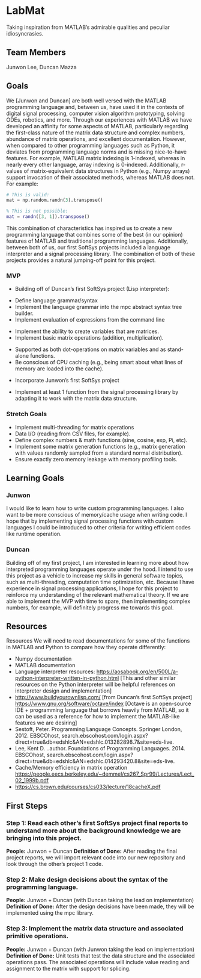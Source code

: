# LabMat

Taking inspiration from MATLAB’s admirable qualities and peculiar idiosyncrasies.

## Team Members

Junwon Lee, Duncan Mazza

## Goals

We [Junwon and Duncan] are both well versed with the MATLAB programming language and, between us, have used it in the contexts of digital signal processing, computer vision algorithm prototyping, solving ODEs, robotics, and more.
Through our experiences with MATLAB we have developed an affinity for some aspects of MATLAB, particularly regarding the first-class nature of the matrix data structure and complex numbers, abundance of matrix operations, and excellent documentation. However, when compared to other programming languages such as Python, it deviates from programming language norms and is missing nice-to-have features. For example, MATLAB matrix indexing is 1-indexed, whereas in nearly every other language, array indexing is 0-indexed. Additionally, r-values of matrix-equivalent data structures in Python (e.g., Numpy arrays) support invocation of their associated methods, whereas MATLAB does not. For example:
```python
# This is valid:
mat = np.random.randn(3).transpose()
```
```matlab
% This is not possible:
mat = randn([3, 1]).transpose()
```
This combination of characteristics has inspired us to create a new programming language that combines some of the best (in our opinion) features of MATLAB and traditional programming languages. Additionally, between both of us, our first SoftSys projects included a language interpreter and a signal processing library. The combination of both of these projects provides a natural jumping-off point for this project.

### MVP
* Building off of Duncan’s first SoftSys project (Lisp interpreter):
- Define language grammar/syntax
- Implement the language grammar into the mpc abstract syntax tree builder.
- Implement evaluation of expressions from the command line
* Implement the ability to create variables that are matrices.
* Implement basic matrix operations (addition, multiplication).
- Supported as both dot-operations on matrix variables and as stand-alone functions.
- Be conscious of CPU caching (e.g., being smart about what lines of memory are loaded into the cache).
* Incorporate Junwon’s first SoftSys project
- Implement at least 1 function from the signal processing library by adapting it to work with the matrix data structure.

### Stretch Goals
* Implement multi-threading for matrix operations
* Data I/O (reading from CSV files, for example).
* Define complex numbers & math functions (sine, cosine, exp, Pi, etc).
* Implement some matrix generation functions (e.g., matrix generation with values randomly sampled from a standard normal distribution).
* Ensure exactly zero memory leakage with memory profiling tools.

## Learning Goals

### Junwon
I would like to learn how to write custom programming languages. I also want to be more conscious of memory/cache usage when writing code. I hope that by implementing signal processing functions with custom languages I could be introduced to other criteria for writing efficient codes like runtime operation.

### Duncan
Building off of my first project, I am interested in learning more about how interpreted programming languages operate under the hood. I intend to use this project as a vehicle to increase my skills in general software topics, such as multi-threading, computation time optimization, etc. Because I have experience in signal processing applications, I hope for this project to reinforce my understanding of the relevant mathematical theory. If we are able to implement the MVP with time to spare, then implementing complex numbers, for example, will definitely progress me towards this goal.



## Resources

Resources
We will need to read documentations for some of the functions in MATLAB and Python to compare how they operate differently:
* Numpy documentation
* MATLAB documentation
* Language interpreter resources: https://aosabook.org/en/500L/a-python-interpreter-written-in-python.html [This and other similar resources on the Python interpreter will be helpful references on interpreter design and implementation]
* http://www.buildyourownlisp.com/ [from Duncan’s first SoftSys project]
https://www.gnu.org/software/octave/index [Octave is an open-source IDE + programming language that borrows heavily from MATLAB, so it can be used as a reference for how to implement the MATLAB-like features we are desiring]
* Sestoft, Peter. Programming Language Concepts. Springer London, 2012. EBSCOhost, search.ebscohost.com/login.aspx?direct=true&db=edshlc&AN=edshlc.013282898.7&site=eds-live.
* Lee, Kent D. ..author. Foundations of Programming Languages. 2014. EBSCOhost, search.ebscohost.com/login.aspx?direct=true&db=edshlc&AN=edshlc.014293420.8&site=eds-live.
* Cache/Memory efficiency in matrix operation https://people.eecs.berkeley.edu/~demmel/cs267_Spr99/Lectures/Lect_02_1999b.pdf
* https://cs.brown.edu/courses/cs033/lecture/18cacheX.pdf


## First Steps

### Step 1: Read each other’s first SoftSys project final reports to understand more about the background knowledge we are bringing into this project.


**People:** Junwon + Duncan
**Definition of Done:** After reading the final project reports, we will import relevant code into our new repository and look through the other’s project 1 code.

### Step 2: Make design decisions about the syntax of the programming language.

**People:** Junwon + Duncan (with Duncan taking the lead on implementation)
**Definition of Done:** After the design decisions have been made, they will be implemented using the mpc library.

### Step 3: Implement the matrix data structure and associated primitive operations.

**People:** Junwon + Duncan  (with Junwon taking the lead on implementation)
**Definition of Done:** Unit tests that test the data structure and the associated operations pass. The associated operations will include value reading and assignment to the matrix with support for splicing.
